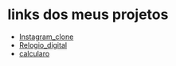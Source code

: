 # links dos meus  projetos
- [Instagram_clone](https://kakau-dev.github.io/instagram_clone/page.html)
- [Relogio_digital](https://kakau-dev.github.io/relogio_digital/teste.html)
- [calcularo]( https://kakau-dev.github.io/calculadora/)
